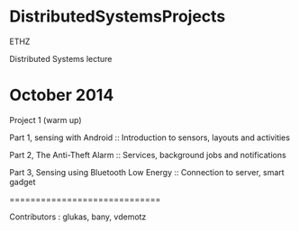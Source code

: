DistributedSystemsProjects
==========================

ETHZ

Distributed Systems lecture

October 2014
=========================

Project 1 (warm up)

  Part 1, sensing with Android :: 
    Introduction to sensors, layouts and activities
    
  Part 2, The Anti-Theft Alarm :: 
    Services, background jobs and notifications
    
  Part 3, Sensing using Bluetooth Low Energy ::
    Connection to server, smart gadget
    
=============================
    
Contributors : glukas, bany, vdemotz
    
